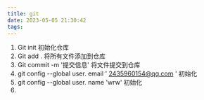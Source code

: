 ```yaml
---
title: git
date: 2023-05-05 21:30:42
tags:  
---
```

1.  Git init  初始化仓库
2.  Git add . 将所有文件添加到仓库
3.  Git commit -m '提交信息' 将文件提交到仓库
4.  git config --global user. email ' 2435960154@qq.com ' 初始化
5.  git config --global user. name 'wrw' 初始化
6. 